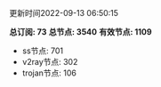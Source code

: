 更新时间2022-09-13 06:50:15

**总订阅: 73**
**总节点: 3540**
**有效节点: 1109**
- ss节点: 701
- v2ray节点: 302
- trojan节点: 106

